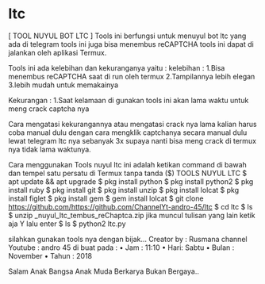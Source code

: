# ltc
[ TOOL NUYUL BOT LTC ]
Tools ini berfungsi untuk menuyul bot ltc yang ada di telegram tools ini juga bisa menembus reCAPTCHA tools ini dapat di jalankan oleh aplikasi Termux.

Tools ini ada kelebihan dan kekuranganya
yaitu :
kelebihan :
1.Bisa menembus reCAPTCHA saat di run oleh termux
2.Tampilannya lebih elegan
3.lebih mudah untuk memakainya

Kekurangan :
1.Saat kelamaan di gunakan tools ini akan lama waktu untuk meng crack captcha nya

Cara mengatasi kekurangannya atau mengatasi crack nya lama kalian harus coba manual dulu
dengan cara mengklik captchanya secara manual dulu lewat telegram ltc nya sebanyak 3x
supaya nanti bisa meng crack di termux nya tidak lama waktunya.

Cara menggunakan Tools nuyul ltc ini adalah 
ketikan command di bawah dan tempel satu persatu di Termux tanpa tanda ($)
TOOLS NUYUL LTC
$ apt update && apt upgrade
$ pkg install python
$ pkg install python2
$ pkg install ruby
$ pkg install git
$ pkg install unzip
$ pkg install lolcat
$ pkg install figlet
$ pkg install gem
$ gem install lolcat
$ git clone https://github.com/https://github.com/ChannelYt-andro-45/ltc
$ cd ltc
$ ls
$ unzip _nuyul_ltc_tembus_reChaptca.zip
jika muncul tulisan yang lain ketik aja Y lalu enter
$ ls
$ python2 ltc.py



silahkan gunakan tools nya dengan bijak...
Creator by : Rusmana
channel Youtube : andro 45
di buat pada :
• Jam : 11:10
• Hari: Sabtu
• Bulan : November
• Tahun : 2018

Salam Anak Bangsa
Anak Muda Berkarya
Bukan Bergaya..







